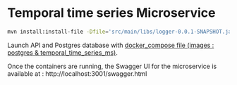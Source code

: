 # Temporal time series Microservice
```sh
mvn install:install-file -Dfile='src/main/libs/logger-0.0.1-SNAPSHOT.jar' -DgroupId='fr.phenix333' -DartifactId=logger -Dversion='0.0.1-SNAPSHOT' -Dpackaging=jar
```

Launch API and Postgres database with [docker_compose file (images : postgres & temporal_time_series_ms)](../docker-compose.yml).

Once the containers are running, the Swagger UI for the microservice is available at :
http://localhost:3001/swagger.html